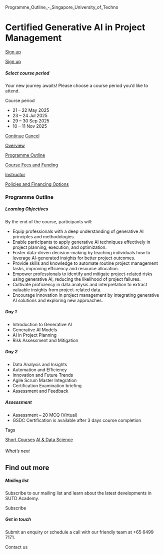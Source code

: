 Programme_Outline_-_Singapore_University_of_Techno



Certified Generative AI in Project Management
=============================================

[Sign up](#popup-masthead)

[Sign up](#popup-masthead)

##### Select course period

Your new journey awaits! Please choose a course period you’d like to attend.

Course period

* 21 – 22 May 2025
* 23 – 24 Jul 2025
* 29 – 30 Sep 2025
* 10 – 11 Nov 2025

[Continue](#)
[Cancel](#)

[Overview](/course/certified-generative-ai-in-project-management/#tabs)

[Programme Outline](/course/certified-generative-ai-in-project-management/programme-outline/#tabs)

[Course Fees and Funding](/course/certified-generative-ai-in-project-management/course-fees-and-funding/#tabs)

[Instructor](/course/certified-generative-ai-in-project-management/instructor/#tabs)

[Policies and Financing Options](/course/certified-generative-ai-in-project-management/policies-and-financing-options/#tabs)

### Programme Outline

##### **Learning Objectives**

By the end of the course, participants will:

* Equip professionals with a deep understanding of generative AI principles and methodologies.
* Enable participants to apply generative AI techniques effectively in project planning, execution, and optimization.
* Foster data-driven decision-making by teaching individuals how to leverage AI-generated insights for better project outcomes.
* Provide skills and knowledge to automate routine project management tasks, improving efficiency and resource allocation.
* Empower professionals to identify and mitigate project-related risks using generative AI, reducing the likelihood of project failures.
* Cultivate proficiency in data analysis and interpretation to extract valuable insights from project-related data.
* Encourage innovation in project management by integrating generative AI solutions and exploring new approaches.

##### Day 1

* Introduction to Generative AI
* Generative AI Models
* AI in Project Planning
* Risk Assessment and Mitigation

##### Day 2

* Data Analysis and Insights
* Automation and Efficiency
* Innovation and Future Trends
* Agile Scrum Master Integration
* Certification Examination briefing
* Assessment and Feedback

##### Assessment

* Assessment – 20 MCQ (Virtual)
* GSDC Certification is available after 3 days course completion

Tags

[Short Courses](/admissions/academy/courses-and-modules/?academy-type-course=780)
[AI & Data Science](/admissions/academy/courses-and-modules/?discipline=782)

###### What’s next

Find out more
-------------

##### Mailing list

Subscribe to our mailing list and learn about the latest developments in SUTD Academy.

Subscribe

##### Get in touch

Submit an enquiry or schedule a call with our friendly team at +65 6499 7171.

Contact us

